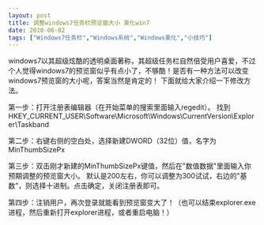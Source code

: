 ```yaml
---
layout: post
title: 调整windows7任务栏预览窗大小 美化win7		
date: 2010-06-02
tags: ["Windows7任务栏","Windows系统","Windows美化","小技巧"]
---
```


windows7以其超级炫酷的透明桌面著称，其超级任务栏自然倍受用户喜爱，不过个人觉得windows7的预览窗似乎有点小了，不够酷！是否有一种方法可以改变windows7预览窗的大小呢，答案当然是肯定的！
下面就给大家介绍一下修改方法。

第一步：打开注册表编辑器（在开始菜单的搜索里面输入regedit）。
找到HKEY_CURRENT_USER\Software\Microsoft\Windows\CurrentVersion\Explorer\Taskband

第二步：右键右侧的空白处，选择新建DWORD（32位）值，名字为MinThumbSizePx

第三步：双击刚才新建的MinThumbSizePx键值，然后在"数值数据"里面输入你预期调整的预览窗大小。
默认是200左右，你可以调整为300试试，右边的"基数"，则选择十进制。点击确定，关闭注册表即可。

第四步：注销用户，再次登录就能看到预览窗变大了！（也可以结束explorer.exe进程，然后重新打开explorer进程，或者重启电脑！）		